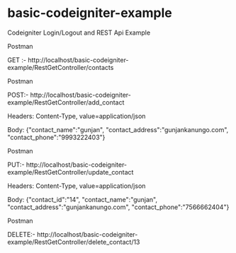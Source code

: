 # basic-codeigniter-example
Codeigniter Login/Logout and REST Api Example

Postman 

GET :- http://localhost/basic-codeigniter-example/RestGetController/contacts 

Postman

POST:- http://localhost/basic-codeigniter-example/RestGetController/add_contact 

Headers: Content-Type, value=application/json 

Body: {"contact_name":"gunjan", "contact_address":"gunjankanungo.com", "contact_phone":"9993222403"} 


Postman 

PUT:- http://localhost/basic-codeigniter-example/RestGetController/update_contact 

Headers: Content-Type, value=application/json 

Body: {"contact_id":"14", "contact_name":"gunjan", "contact_address":"gunjankanungo.com", "contact_phone":"7566662404"} 

Postman 

DELETE:- http://localhost/basic-codeigniter-example/RestGetController/delete_contact/13

